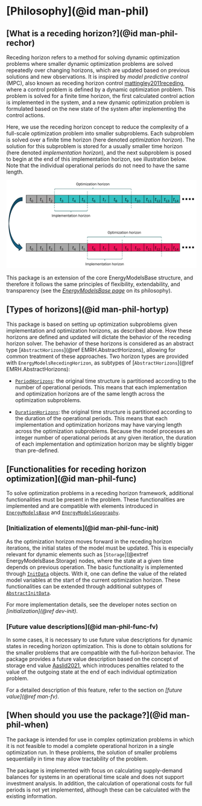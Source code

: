 # [Philosophy](@id man-phil)

## [What is a receding horizon?](@id man-phil-rechor)

Receding horizon refers to a method for solving dynamic optimization problems where smaller dynamic optimization problems are solved repeatedly over changing horizons, which are updated based on previous solutions and new observations.
It is inspired by *model predictive control* (MPC), also known as receding horizon control [mattingley2011receding](@cite), where a control problem is defined by a dynamic optimization problem.
This problem is solved for a finite time horizon, the first calculated control action is implemented in the system, and a new dynamic optimization problem is formulated based on the new state of the system after implementing the control actions.

Here, we use the receding horizon concept to reduce the complexity of a full-scale optimization problem into smaller subproblems.
Each subproblem is solved over a finite time horizon (here denoted *optimization horizon*).
The solution for this subproblem is stored for a usually smaller time horizon (here denoted *implementation horizon*), and the next subproblem is posed to begin at the end of this implementation horizon, see illustration below.
Note that the individual operational periods do not need to have the same length.

![Illustration of receding horizon](./../figures/receding-horizon.svg)

This package is an extension of the core EnergyModelsBase structure,
and therefore it follows the same principles of flexibility, extendability, and transparency
(see the *[EnergyModelsBase page](https://energymodelsx.github.io/EnergyModelsBase.jl/stable/manual/philosophy/#man-phil-gen)* on its philosophy).

## [Types of horizons](@id man-phil-hortyp)

This package is based on setting up optimization subproblems given implementation and optimization horizons, as described above.
How these horizons are defined and updated will dictate the behavior of the receding horizon solver.
The behavior of these horizons is considered as an abstract type [`AbstractHorizons`](@ref EMRH.AbstractHorizons), allowing for common treatment of these approaches.
Two horizon types are provided with `EnergyModelsRecedingHorizon`, as subtypes of [`AbstractHorizons`](@ref EMRH.AbstractHorizons):

- [`PeriodHorizons`](@ref): the original time structure is partitioned according to the number of operational periods.
  This means that each implementation and optimization horizons are of the same length across the optimization subproblems.

- [`DurationHorizons`](@ref): the original time structure is partitioned according to the duration of the operational periods.
  This means that each implementation and optimization horizons may have varying length across the optimization subproblems.
  Because the model processes an integer number of operational periods at any given iteration, the duration of each implementation and optimization horizon may be slightly bigger than pre-defined.

## [Functionalities for receding horizon optimization](@id man-phil-func)

To solve optimization problems in a receding horizon framework, additional functionalities must be present in the problem.
These functionalities are implemented and are compatible with elements introduced in [`EnergyModelsBase`](https://energymodelsx.github.io/EnergyModelsBase.jl) and [`EnergyModelsGeography`](https://github.com/EnergyModelsX/EnergyModelsGeography.jl).

### [Initialization of elements](@id man-phil-func-init)

As the optimization horizon moves forward in the receding horizon iterations, the initial states of the model must be updated.
This is especially relevant for dynamic elements such as [`Storage`](@extref EnergyModelsBase.Storage) nodes, where the state at a given time depends on previous operation.
The basic functionality is implemented through [`InitData`](@ref) objects.
With it, one can define the value of the related model variables at the start of the current optimization horizon.
These functionalities can be extended through additional subtypes of [`AbstractInitData`](@ref).

For more implementation details, see the developer notes section on *[initialization](@ref dev-init)*.

### [Future value descriptions](@id man-phil-func-fv)

In some cases, it is necessary to use future value descriptions for dynamic states in receding horizon optimization.
This is done to obtain solutions for the smaller problems that are compatible with the full-horizon behavior.
The package provides a future value description based on the concept of storage end value [Aaslid2021](@cite), which introduces penalties related to the value of the outgoing state at the end of each individual optimization problem.

For a detailed description of this feature, refer to the section on *[future value](@ref man-fv)*.

## [When should you use the package?](@id man-phil-when)

The package is intended for use in complex optimization problems in which it is not feasible to model a complete operational horizon in a single optimization run.
In these problems, the solution of smaller problems sequentially in time may allow tractability of the problem.

The package is implemented with focus on calculating supply-demand balances for systems in an operational time scale and does not support investment analysis.
In addition, the calculation of operational costs for full periods is not yet implemented, although these can be calculated with the existing information.
